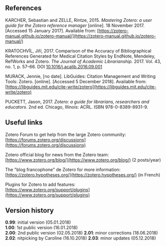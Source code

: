 ## References

KARCHER, Sebastian and ZELLE, Rintze, 2015. *Mastering Zotero: a user guide for the Zotero reference manager* [online]. 18 November 2017. [Accessed 15 January 2017]. Available from: [https://zotero-manual.github.io/zotero-manual/](https://zotero-manual.github.io/zotero-manual/)   

KRATOCHVÍL, Jiří, 2017. Comparison of the Accuracy of Bibliographical References Generated for Medical Citation Styles by EndNote, Mendeley, RefWorks and Zotero. *The Journal of Academic Librarianship*. 2017. Vol. 43, no. 1, p. 57–66. DOI [10.1016/j.acalib.2016.09.001](https://doi.org/10.1016/j.acalib.2016.09.001)   

MURACK, Jennie, [no date]. LibGuides: Citation Management and Writing Tools: Zotero. [online]. [Accessed 5 December 2018]. Available from: [https://libguides.mit.edu/cite-write/zotero](https://libguides.mit.edu/cite-write/zotero)

PUCKETT, Jason, 2017. *Zotero: a guide for librarians, researchers and educators*. 2nd ed. Chicago, Illinois: ACRL. ISBN 978-0-8389-8931-9.   


## Useful links

Zotero Forum to get help from the large Zotero community:   
[https://forums.zotero.org/discussions](https://forums.zotero.org/discussions)   

Zotero official blog for news from the Zotero team:   
[https://www.zotero.org/blog/](https://www.zotero.org/blog/) (2 posts/year)   

The "blog francophone" de Zotero for more information:   
[https://zotero.hypotheses.org/](https://zotero.hypotheses.org/) (in French)   

Plugins for Zotero to add features:   
[https://www.zotero.org/support/plugins](https://www.zotero.org/support/plugins)    

## Version history

**0.99**: initial version (05.01.2018)   
**1.00**: 1st public version (16.01.2018)  
**2.00**: 2nd public version (02.05.2018)
**2.01**: minor corrections (18.06.2018)
**2.02**: nitpicking by Caroline (16.10.2018)
**2.03**: minor updates (05.12.2018)

